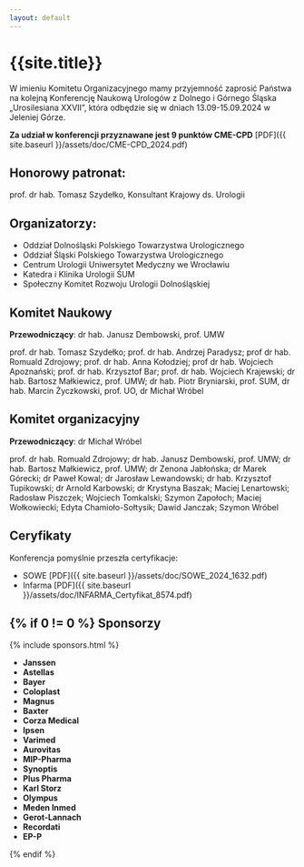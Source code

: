 ```yaml
---
layout: default
---
```

{{site.title}}
===
W imieniu Komitetu Organizacyjnego mamy przyjemność zaprosić Państwa na kolejną
Konferencję Naukową Urologów z Dolnego i Górnego Śląska „Urosilesiana XXVII”, która odbędzie się w dniach 13.09-15.09.2024 w Jeleniej Górze. 

**Za udział w konferencji przyznawane jest 9 punktów CME-CPD** [PDF]({{ site.baseurl }}/assets/doc/CME-CPD_2024.pdf)

Honorowy patronat:
---
prof. dr hab. Tomasz Szydełko, Konsultant Krajowy ds. Urologii

Organizatorzy:
---
* Oddział Dolnośląski Polskiego Towarzystwa Urologicznego
* Oddział Śląski Polskiego Towarzystwa Urologicznego
* Centrum Urologii Uniwersytet Medyczny we Wrocławiu
* Katedra i Klinika Urologii ŚUM
* Społeczny Komitet Rozwoju Urologii Dolnośląskiej

Komitet Naukowy
---
**Przewodniczący**: dr hab. Janusz Dembowski, prof. UMW

prof. dr hab. Tomasz Szydełko; prof. dr hab. Andrzej Paradysz; prof dr hab. Romuald Zdrojowy; prof. dr hab. Anna Kołodziej; prof dr hab. Wojciech Apoznański; prof. dr hab. Krzysztof Bar; prof. dr hab. Wojciech Krajewski; dr hab. Bartosz Małkiewicz, prof. UMW; dr hab. Piotr Bryniarski, prof. SUM, dr hab. Marcin Życzkowski, prof. UO, dr Michał Wróbel

Komitet organizacyjny
---
**Przewodniczący**: dr Michał Wróbel

prof. dr hab. Romuald Zdrojowy; dr hab. Janusz Dembowski, prof. UMW; dr hab. Bartosz Małkiewicz, prof. UMW; dr Zenona Jabłońska; dr Marek Górecki; dr Paweł Kowal; dr Jarosław Lewandowski; dr hab. Krzysztof Tupikowski; dr Arnold Karbowski; dr Krystyna Baszak; Maciej Lenartowski; Radosław Piszczek; Wojciech Tomkalski; Szymon Zapołoch; Maciej Wołkowiecki; Edyta Chamioło-Sołtysik; Dawid Janczak; Szymon Wróbel

Ceryfikaty
---

Konferencja pomyślnie przeszła certyfikacje:
* SOWE [PDF]({{ site.baseurl }}/assets/doc/SOWE_2024_1632.pdf)
* Infarma [PDF]({{ site.baseurl }}/assets/doc/INFARMA_Certyfikat_8574.pdf)

{% if 0 != 0 %}
Sponsorzy
---

{% include sponsors.html %}

* **Janssen**
* **Astellas**
* **Bayer**
* **Coloplast**
* **Magnus**
* **Baxter**
* **Corza Medical**
* **Ipsen**
* **Varimed**
* **Aurovitas**
* **MIP-Pharma**
* **Synoptis**
* **Plus Pharma**
* **Karl Storz**
* **Olympus**
* **Meden Inmed**
* **Gerot-Lannach**
* **Recordati**
* **EP-P**

{% endif %}